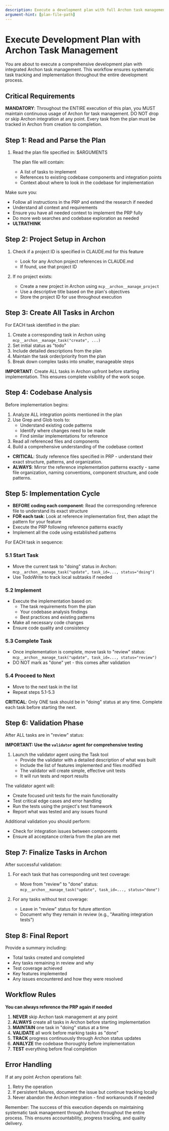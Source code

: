 ```yaml
---
description: Execute a development plan with full Archon task management integration
argument-hint: [plan-file-path]
---
```


# Execute Development Plan with Archon Task Management

You are about to execute a comprehensive development plan with integrated Archon task management. This workflow ensures systematic task tracking and implementation throughout the entire development process.

## Critical Requirements

**MANDATORY**: Throughout the ENTIRE execution of this plan, you MUST maintain continuous usage of Archon for task management. DO NOT drop or skip Archon integration at any point. Every task from the plan must be tracked in Archon from creation to completion.

## Step 1: Read and Parse the Plan

1. Read the plan file specified in: $ARGUMENTS

    The plan file will contain:
    - A list of tasks to implement
    - References to existing codebase components and integration points
    - Context about where to look in the codebase for implementation

Make sure you:
- Follow all instructions in the PRP and extend the research if needed
- Understand all context and requirements
- Ensure you have all needed context to implement the PRP fully
- Do more web searches and codebase exploration as needed
- **ULTRATHINK**

## Step 2: Project Setup in Archon

1. Check if a project ID is specified in CLAUDE.md for this feature
   - Look for any Archon project references in CLAUDE.md
   - If found, use that project ID

2. If no project exists:
   - Create a new project in Archon using `mcp__archon__manage_project`
   - Use a descriptive title based on the plan's objectives
   - Store the project ID for use throughout execution


## Step 3: Create All Tasks in Archon

For EACH task identified in the plan:
1. Create a corresponding task in Archon using `mcp__archon__manage_task("create", ...)`
2. Set initial status as "todo"
3. Include detailed descriptions from the plan
4. Maintain the task order/priority from the plan
5. Break down complex tasks into smaller, manageable steps

**IMPORTANT**: Create ALL tasks in Archon upfront before starting implementation. This ensures complete visibility of the work scope.

## Step 4: Codebase Analysis

Before implementation begins:
1. Analyze ALL integration points mentioned in the plan
2. Use Grep and Glob tools to:
   - Understand existing code patterns
   - Identify where changes need to be made
   - Find similar implementations for reference
3. Read all referenced files and components
4. Build a comprehensive understanding of the codebase context

- **CRITICAL**: Study reference files specified in PRP - understand their
    exact structure, patterns, and organization.
- **ALWAYS**: Mirror the reference implementation patterns exactly - same
    file organization, naming conventions, component structure, and code
    patterns.

## Step 5: Implementation Cycle

- **BEFORE coding each component**: Read the corresponding reference file to
    understand its exact structure
- **FOR each task**: Look at reference implementation first, then adapt the
    pattern for your feature
- Execute the PRP following reference patterns exactly
- Implement all the code using established patterns

For EACH task in sequence:

### 5.1 Start Task
- Move the current task to "doing" status in Archon: `mcp__archon__manage_task("update", task_id=..., status="doing")`
- Use TodoWrite to track local subtasks if needed

### 5.2 Implement
- Execute the implementation based on:
  - The task requirements from the plan
  - Your codebase analysis findings
  - Best practices and existing patterns
- Make all necessary code changes
- Ensure code quality and consistency


### 5.3 Complete Task
- Once implementation is complete, move task to "review" status: `mcp__archon__manage_task("update", task_id=..., status="review")`
- DO NOT mark as "done" yet - this comes after validation

### 5.4 Proceed to Next
- Move to the next task in the list
- Repeat steps 5.1-5.3

**CRITICAL**: Only ONE task should be in "doing" status at any time. Complete each task before starting the next.

## Step 6: Validation Phase

After ALL tasks are in "review" status:

**IMPORTANT: Use the `validator` agent for comprehensive testing**
1. Launch the validator agent using the Task tool
   - Provide the validator with a detailed description of what was built
   - Include the list of features implemented and files modified
   - The validator will create simple, effective unit tests
   - It will run tests and report results

The validator agent will:
- Create focused unit tests for the main functionality
- Test critical edge cases and error handling
- Run the tests using the project's test framework
- Report what was tested and any issues found

Additional validation you should perform:
- Check for integration issues between components
- Ensure all acceptance criteria from the plan are met

## Step 7: Finalize Tasks in Archon

After successful validation:

1. For each task that has corresponding unit test coverage:
   - Move from "review" to "done" status: `mcp__archon__manage_task("update", task_id=..., status="done")`

2. For any tasks without test coverage:
   - Leave in "review" status for future attention
   - Document why they remain in review (e.g., "Awaiting integration tests")

## Step 8: Final Report


Provide a summary including:
- Total tasks created and completed
- Any tasks remaining in review and why
- Test coverage achieved
- Key features implemented
- Any issues encountered and how they were resolved

## Workflow Rules

**You can always reference the PRP again if needed**

1. **NEVER** skip Archon task management at any point
2. **ALWAYS** create all tasks in Archon before starting implementation
3. **MAINTAIN** one task in "doing" status at a time
4. **VALIDATE** all work before marking tasks as "done"
5. **TRACK** progress continuously through Archon status updates
6. **ANALYZE** the codebase thoroughly before implementation
7. **TEST** everything before final completion

## Error Handling

If at any point Archon operations fail:
1. Retry the operation
2. If persistent failures, document the issue but continue tracking locally
3. Never abandon the Archon integration - find workarounds if needed



Remember: The success of this execution depends on maintaining systematic task management through Archon throughout the entire process. This ensures accountability, progress tracking, and quality delivery.